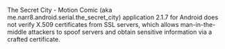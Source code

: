 The Secret City - Motion Comic (aka me.narr8.android.serial.the_secret_city) application 2.1.7 for Android does not verify X.509 certificates from SSL servers, which allows man-in-the-middle attackers to spoof servers and obtain sensitive information via a crafted certificate.